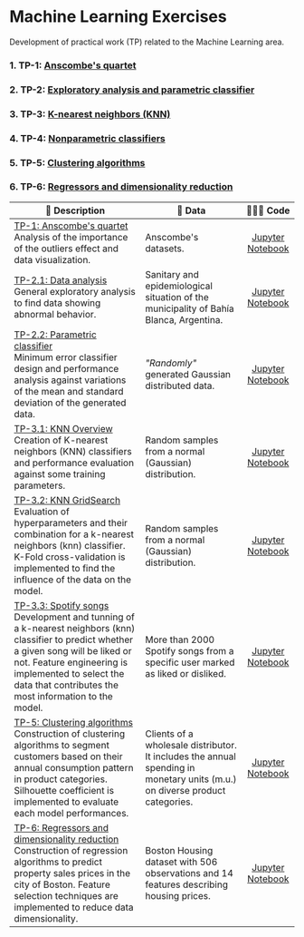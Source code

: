# Machine Learning Exercises

Development of practical work (TP) related to the Machine Learning area.

### 1. TP-1: [Anscombe's quartet](https://github.com/Alejandro-ZZ/Machine-Learning-UNS/tree/master/TP-1)

### 2. TP-2: [Exploratory analysis and parametric classifier](https://github.com/Alejandro-ZZ/Machine-Learning-UNS/tree/master/TP-2)

### 3. TP-3: [K-nearest neighbors (KNN)](https://github.com/Alejandro-ZZ/Machine-Learning-UNS/tree/master/TP-3)

### 4. TP-4: [Nonparametric classifiers](https://github.com/Alejandro-ZZ/Machine-Learning-UNS/tree/master/TP-4)

### 5. TP-5: [Clustering algorithms](https://github.com/Alejandro-ZZ/Machine-Learning-UNS/tree/master/TP-5)

### 6. TP-6: [Regressors and dimensionality reduction](https://github.com/Alejandro-ZZ/Machine-Learning-UNS/tree/master/TP-6)

| 💬 **Description** | 📁 **Data** | 👨🏻‍💻 **Code** |
|--|--|:--:|
| [TP-1: Anscombe's quartet](https://github.com/Alejandro-ZZ/Machine-Learning-UNS/tree/master/TP-1#tp-1-anscombes-quartet)<br>Analysis of the importance of the outliers effect and data visualization.| Anscombe's datasets.| [Jupyter Notebook](https://github.com/Alejandro-ZZ/Machine-Learning-UNS/blob/master/TP-1/1_Anscombe_quartet.ipynb)|
| [TP-2.1: Data analysis](https://github.com/Alejandro-ZZ/Machine-Learning-UNS/tree/master/TP-2#exploratory-analysis)<br>General exploratory analysis to find data showing abnormal behavior.| Sanitary and epidemiological situation of the municipality of Bahía Blanca, Argentina.| [Jupyter Notebook](https://github.com/Alejandro-ZZ/Machine-Learning-UNS/blob/master/TP-2/2_1_Exploratory_analysis.ipynb)|
| [TP-2.2: Parametric classifier](https://github.com/Alejandro-ZZ/Machine-Learning-UNS/tree/master/TP-2#parametric-classifiers)<br>Minimum error classifier design and performance analysis against variations of the mean and standard deviation of the generated data.| *"Randomly"* generated Gaussian distributed data.| [Jupyter Notebook](https://github.com/Alejandro-ZZ/Machine-Learning-UNS/blob/master/TP-2/2_2_Least_error_classifier.ipynb)|
| [TP-3.1: KNN Overview](https://github.com/Alejandro-ZZ/Machine-Learning-UNS/blob/master/TP-3/readme.md#knn-overview)<br>Creation of K-nearest neighbors (KNN) classifiers and performance evaluation against some training parameters.| Random samples from a normal (Gaussian) distribution.| [Jupyter Notebook](https://github.com/Alejandro-ZZ/Machine-Learning-UNS/blob/master/TP-3/3_1_KNN_Overview.ipynb)|
| [TP-3.2: KNN GridSearch](https://github.com/Alejandro-ZZ/Machine-Learning-UNS/blob/master/TP-3/readme.md#knn-gridsearch)<br>Evaluation of hyperparameters and their combination for a k-nearest neighbors (knn) classifier. K-Fold cross-validation is implemented to find the influence of the data on the model.| Random samples from a normal (Gaussian) distribution.| [Jupyter Notebook](https://github.com/Alejandro-ZZ/Machine-Learning-UNS/blob/master/TP-3/3_2_KNN_GridSearch.ipynb)|
| [TP-3.3: Spotify songs](https://github.com/Alejandro-ZZ/Machine-Learning-UNS/blob/master/TP-3/readme.md#spotify-songs)<br>Development and tunning of a k-nearest neighbors (knn) classifier to predict whether a given song will be liked or not. Feature engineering is implemented to select the data that contributes the most information to the model.| More than 2000 Spotify songs from a specific user marked as liked or disliked.| [Jupyter Notebook](https://github.com/Alejandro-ZZ/Machine-Learning-UNS/blob/master/TP-3/3_3_Spotify_songs.ipynb)|
| [TP-5: Clustering algorithms](https://github.com/Alejandro-ZZ/Machine-Learning-UNS/tree/master/TP-5#customer-segmentation)<br>Construction of clustering algorithms to segment customers based on their annual consumption pattern in product categories. Silhouette coefficient is implemented to evaluate each model performances.| Clients of a wholesale distributor. It includes the annual spending in monetary units (m.u.) on diverse product categories.| [Jupyter Notebook](https://github.com/Alejandro-ZZ/Machine-Learning-UNS/blob/master/TP-5/5_Clustering_customer_segmentation.ipynb)|
| [TP-6: Regressors and dimensionality reduction](https://github.com/Alejandro-ZZ/Machine-Learning-UNS/tree/master/TP-6#regressors-boston-housing)<br>Construction of regression algorithms to predict property sales prices in the city of Boston. Feature selection techniques are implemented to reduce data dimensionality.| Boston Housing dataset with 506 observations and 14 features describing housing prices.| [Jupyter Notebook](https://github.com/Alejandro-ZZ/Machine-Learning-UNS/blob/master/TP-6/6_Regressors_Boston_Housing.ipynb)|
